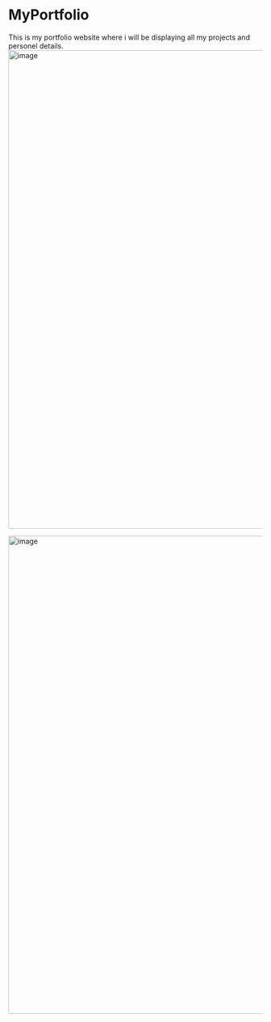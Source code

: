 # MyPortfolio
This is my portfolio website where i will be displaying all my projects and personel details.
<img width="947" alt="image" src="https://github.com/Yashcodes04/MyPortfolio/assets/143002423/47f4e711-4879-4dbe-bc7f-d1d54c1e251b">

<img width="946" alt="image" src="https://github.com/Yashcodes04/MyPortfolio/assets/143002423/5c022dd0-7de5-4273-be62-8976f57448c5">
